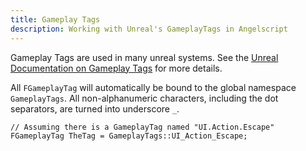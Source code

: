 ```yaml
---
title: Gameplay Tags
description: Working with Unreal's GameplayTags in Angelscript
---
```


Gameplay Tags are used in many unreal systems. See the [Unreal Documentation on Gameplay Tags](https://docs.unrealengine.com/5.1/en-US/using-gameplay-tags-in-unreal-engine/) for more details.

All `FGameplayTag` will automatically be bound to the global namespace `GameplayTags`. All non-alphanumeric characters, including the dot separators, are turned into underscore `_`.

```angelscript
// Assuming there is a GameplayTag named "UI.Action.Escape"
FGameplayTag TheTag = GameplayTags::UI_Action_Escape;
```
